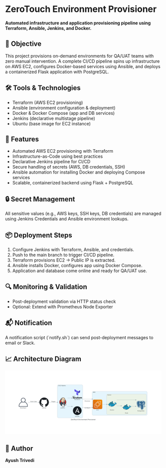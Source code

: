 ZeroTouch Environment Provisioner
=================================

**Automated infrastructure and application provisioning pipeline using Terraform, Ansible, Jenkins, and Docker.**

📌 Objective
------------

This project provisions on-demand environments for QA/UAT teams with zero manual intervention. A complete CI/CD pipeline spins up infrastructure on AWS EC2, configures Docker-based services using Ansible, and deploys a containerized Flask application with PostgreSQL.

🛠️ Tools & Technologies
------------------------

*   Terraform (AWS EC2 provisioning)
*   Ansible (environment configuration & deployment)
*   Docker & Docker Compose (app and DB services)
*   Jenkins (declarative multistage pipeline)
*   Ubuntu (base image for EC2 instance)

🚀 Features
-----------

*   Automated AWS EC2 provisioning with Terraform
*   Infrastructure-as-Code using best practices
*   Declarative Jenkins pipeline for CI/CD
*   Secure handling of secrets (AWS, DB credentials, SSH)
*   Ansible automation for installing Docker and deploying Compose services
*   Scalable, containerized backend using Flask + PostgreSQL

🔒 Secret Management
--------------------

All sensitive values (e.g., AWS keys, SSH keys, DB credentials) are managed using Jenkins Credentials and Ansible environment lookups.

📦 Deployment Steps
-------------------

1.  Configure Jenkins with Terraform, Ansible, and credentials.
2.  Push to the main branch to trigger CI/CD pipeline.
3.  Terraform provisions EC2 → Public IP is extracted.
4.  Ansible installs Docker, configures app using Docker Compose.
5.  Application and database come online and ready for QA/UAT use.

🔍 Monitoring & Validation
--------------------------

*   Post-deployment validation via HTTP status check
*   Optional: Extend with Prometheus Node Exporter

📬 Notification
---------------

A notification script (\`notify.sh\`) can send post-deployment messages to email or Slack.

📈 Architecture Diagram
--------------------

<img src="diagram.png">

📌 Author
---------

**Ayush Trivedi** 